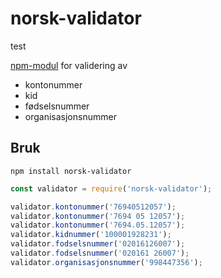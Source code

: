 # norsk-validator

test

[npm-modul](https://www.npmjs.com/package/norsk-validator) for validering av
- kontonummer
- kid
- fødselsnummer
- organisasjonsnummer

## Bruk

```npm install norsk-validator```

```javascript
const validator = require('norsk-validator');
```

```javascript
validator.kontonummer('76940512057');
validator.kontonummer('7694 05 12057');
validator.kontonummer('7694.05.12057');
validator.kidnummer('100001928231');
validator.fodselsnummer('02016126007');
validator.fodselsnummer('020161 26007');
validator.organisasjonsnummer('998447356');
```
